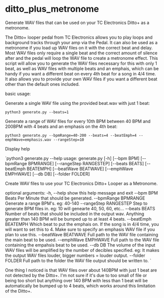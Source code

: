 # ditto_plus_metronome
Generate WAV files that can be used on your TC Electronics Ditto+ as a metronome.

The Ditto+ looper pedal from TC Electronics allows you to play loops and background
tracks through your amp via the Pedal.  It can also be used as a metronome if you
load up WAV files on it with the correct beat and delay.  Most WAV files only require
a single beat and the correct amount of silence after and the pedal will loop the
WAV file to create a metronome effect.  This script will allow you to generate the WAV
files necessary for this with only 1 beat, as well as WAV files with multiple beats
and an emphais, which can be handy if you want a different beat on every 4th beat
for a song in 4/4 time.  It also allows you to provide your own WAV files if you want
a different beat other than the default ones included.

basic usage:

Generate a single WAV file using the provided beat.wav with just 1 beat:

`python3 generate.py --beats=1`

Generate a range of WAV files for every 10th BPM between 40 BPM and 200BPM with 4 beats and an emphasis on the 4th beat:

`python3 generate.py --bpmRange=40-200 --beats=4 --beatEmph=4 --emphWave=emphasis.wav --rangeStep=10`

Display help

`python3 generate.py --help
usage: generate.py [-h] [--bpm BPM] [--bpmRange BPMRANGE] [--rangeStep RANGESTEP] [--beats BEATS] [--beatEmph BEATEMPH] [--beatWave BEATWAVE] [--emphWave EMPHWAVE] [--db DB] [--folder FOLDER]

Create WAV files to use your TC Electronics Ditto+ Looper as a Metronome.

optional arguments:
  -h, --help            show this help message and exit
  --bpm BPM             Beats Per Minute that should be generated.
  --bpmRange BPMRANGE   Generate a range BPM's. eg: 40-140
  --rangeStep RANGESTEP
                        Step to generate BPM files in. eg: 10 will genearte 40, 50, 60, etc...
  --beats BEATS         Number of beats that should be included in the output wav. Anything greater than 140 BPM will be bumped up to at least 4 beats.
  --beatEmph BEATEMPH   Which beat to put the emphais on. If the song is in 4/4 time, you will want to set this to 4. Make sure to specify an emphasis WAV file if you plan to use this.
  --beatWave BEATWAVE   Full path to the WAV file containing the main beat to be used.
  --emphWave EMPHWAVE   Full path to the WAV file containing the empahsis beat to be used.
  --db DB               The volume of the input WAV files will be amplified by the number of decibles specified. eg: It makes the output WAV files louder, bigger numbers = louder output.
  --folder FOLDER       Full path to the folder the WAV file output should be written to.
`

One thing I noticed is that WAV files over about 140BPM with just 1 beat are not
detected by the Ditto+.  I'm not sure if it's due to too small of file or being too short
but anything over 140 BPM with less than 1 beat will be automatically be bumped up
to 4 beats, which works around this limitation of the Ditto+.
